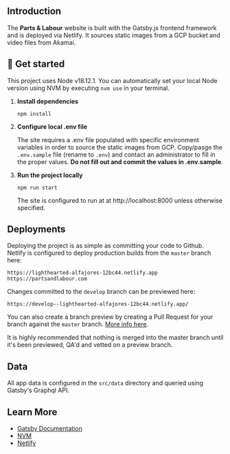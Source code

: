 ## Introduction

The <b>Parts & Labour</b> website is built with the Gatsby.js frontend framework and is deployed via Netlify. It sources static images from a GCP bucket and video files from Akamai.

## 🚀 Get started

This project uses Node v18.12.1. You can automatically set your local Node version using NVM by executing `nvm use` in your terminal.

1.  **Install dependencies**

    ```shell
    npm install
    ```

2.  **Configure local .env file**

    The site requires a .env file populated with specific environment variables in order to source the static images from GCP. Copy/pasge the `.env.sample` file (rename to `.env`) and contact an administrator to fill in the proper values. **Do not fill out and commit the values in .env.sample**.

3.  **Run the project locally**

    ```shell
    npm run start
    ```

    The site is configured to run at at http://localhost:8000 unless otherwise specified.

## Deployments

Deploying the project is as simple as committing your code to Github. Netlify is configured to deploy production builds from the `master` branch here:

```
https://lighthearted-alfajores-12bc44.netlify.app
https://partsandlabour.com
```

Changes committed to the `develop` branch can be previewed here:

`https://develop--lighthearted-alfajores-12bc44.netlify.app/`

You can also create a branch preview by creating a Pull Request for your branch against the `master` branch. [More info here](https://docs.netlify.com/site-deploys/deploy-previews/).

It is highly recommended that nothing is merged into the master branch until it's been previewed, QA'd and vetted on a preview branch.

## Data

All app data is configured in the `src/data` directory and queried using Gatsby's Graphql API.

## Learn More

- [Gatsby Documentation](https://www.gatsbyjs.com/docs/?utm_source=starter&utm_medium=readme&utm_campaign=minimal-starter)
- [NVM](https://github.com/nvm-sh/nvm)
- [Netlify](https://docs.netlify.com/)
